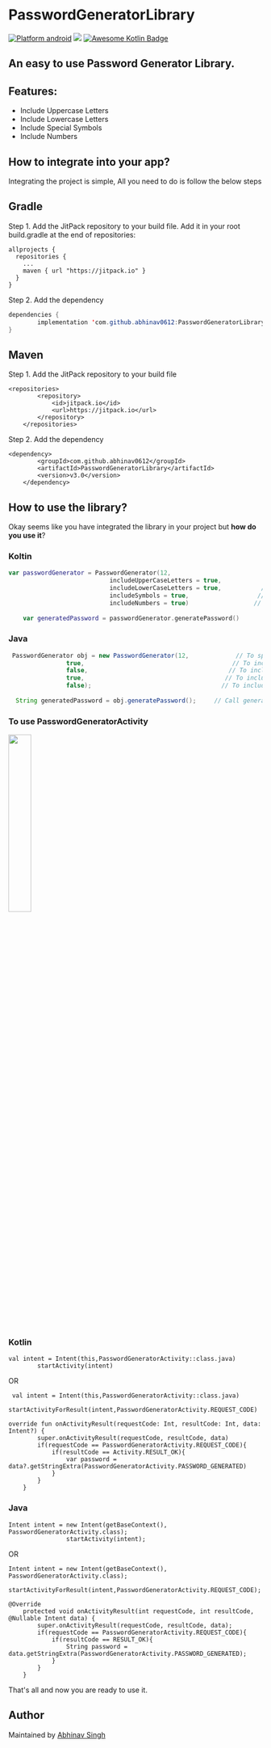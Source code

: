 # PasswordGeneratorLibrary

<!--[![GitHub license](https://img.shields.io/github/license/abhinav0612/PasswordGeneratorLibrary)](https://github.com/abhinav0612/PasswordGeneratorLibrary/blob/master/LICENSE)
-->
[![Platform android](https://img.shields.io/badge/platform-android-blue)](https://img.shields.io/badge/platform-android-blue)
[![](https://jitpack.io/v/abhinav0612/PasswordGeneratorLibrary.svg)](https://jitpack.io/#abhinav0612/PasswordGeneratorLibrary)
[![Awesome Kotlin Badge](https://kotlin.link/awesome-kotlin.svg)](https://github.com/KotlinBy/awesome-kotlin)

## An easy to use Password Generator Library.

## Features:
- Include Uppercase Letters
- Include Lowercase Letters
- Include Special Symbols
- Include Numbers


## How to integrate into your app?
Integrating the project is simple, All you need to do is follow the below steps

## Gradle

Step 1. Add the JitPack repository to your build file. Add it in your root build.gradle at the end of repositories:

```
allprojects {
  repositories {
    ...
    maven { url "https://jitpack.io" }
  }
}
```
Step 2. Add the dependency
```java
dependencies {
    	implementation 'com.github.abhinav0612:PasswordGeneratorLibrary:Tag'
}
```
## Maven

Step 1. Add the JitPack repository to your build file
```
<repositories>
		<repository>
		    <id>jitpack.io</id>
		    <url>https://jitpack.io</url>
		</repository>
	</repositories>
```
Step 2. Add the dependency
```
<dependency>
	    <groupId>com.github.abhinav0612</groupId>
	    <artifactId>PasswordGeneratorLibrary</artifactId>
	    <version>v3.0</version>
	</dependency>
```


## How to use the library?
Okay seems like you have integrated the library in your project but **how do you use it**? 

### Koltin
```kotlin
var passwordGenerator = PasswordGenerator(12,                           // To specify password length
                            includeUpperCaseLetters = true,            // To include upper case Letters
                            includeLowerCaseLetters = true,           // To include lower case Letters
                            includeSymbols = true,                   // To include special symbols
                            includeNumbers = true)                  // To include numbers (0-9)
    
    var generatedPassword = passwordGenerator.generatePassword()           
```
### Java
```java
 PasswordGenerator obj = new PasswordGenerator(12,             // To specify password length
                true,                                         // To include upper case Letters
                false,                                       // To include lower case Letters
                true,                                       // To include secial symbols
                false);                                    // To include numbers (0-9)
                
  String generatedPassword = obj.generatePassword();     // Call generatePassword() method te get the password              
```
### To use PasswordGeneratorActivity 


<img src="https://user-images.githubusercontent.com/44507909/88842767-a3027600-d1fd-11ea-9f86-290adcda7d58.jpg" width="30%" align="center"></img> 

### Kotlin

```
val intent = Intent(this,PasswordGeneratorActivity::class.java)
        startActivity(intent)
```

OR

```
 val intent = Intent(this,PasswordGeneratorActivity::class.java)
        startActivityForResult(intent,PasswordGeneratorActivity.REQUEST_CODE)

override fun onActivityResult(requestCode: Int, resultCode: Int, data: Intent?) {
        super.onActivityResult(requestCode, resultCode, data)
        if(requestCode == PasswordGeneratorActivity.REQUEST_CODE){
            if(resultCode == Activity.RESULT_OK){
                var password = data?.getStringExtra(PasswordGeneratorActivity.PASSWORD_GENERATED)
            }
        }
    }
```

### Java
```
Intent intent = new Intent(getBaseContext(), PasswordGeneratorActivity.class);
                startActivity(intent);
```

OR

```
Intent intent = new Intent(getBaseContext(), PasswordGeneratorActivity.class);
                startActivityForResult(intent,PasswordGeneratorActivity.REQUEST_CODE);
```

```
@Override
    protected void onActivityResult(int requestCode, int resultCode, @Nullable Intent data) {
        super.onActivityResult(requestCode, resultCode, data);
        if(requestCode == PasswordGeneratorActivity.REQUEST_CODE){
            if(resultCode == RESULT_OK){
                String password = data.getStringExtra(PasswordGeneratorActivity.PASSWORD_GENERATED);
            }
        }
    }
```

That's all and now you are ready to use it.

## Author
Maintained by [Abhinav Singh](https://www.github.com/abhinav0612)
